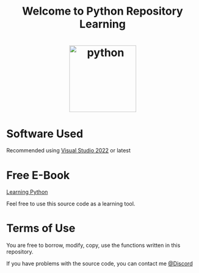 <h1 align="center">Welcome to Python Repository Learning<h1>
<p align="center" width="100%">
    <img height="175px" src="https://upload.wikimedia.org/wikipedia/commons/thumb/c/c3/Python-logo-notext.svg/1200px-Python-logo-notext.svg.png" alt="python">
</p>

# Software Used

Recommended using [Visual Studio 2022](https://visualstudio.microsoft.com/) or latest

# Free E-Book

[Learning Python](https://drive.google.com/drive/folders/1A6qb8aDUfNl_ymTlp0GplKOUgQHSaRy7?usp=sharing)

Feel free to use this source code as a learning tool. 

# Terms of Use

You are free to borrow, modify, copy, use the functions written in this repository.

If you have problems with the source code, you can contact me [@Discord](https://discord.com/users/442224069899976707)
